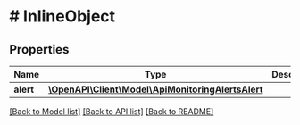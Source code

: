 # # InlineObject

## Properties

Name | Type | Description | Notes
------------ | ------------- | ------------- | -------------
**alert** | [**\OpenAPI\Client\Model\ApiMonitoringAlertsAlert**](ApiMonitoringAlertsAlert.md) |  |

[[Back to Model list]](../../README.md#models) [[Back to API list]](../../README.md#endpoints) [[Back to README]](../../README.md)
